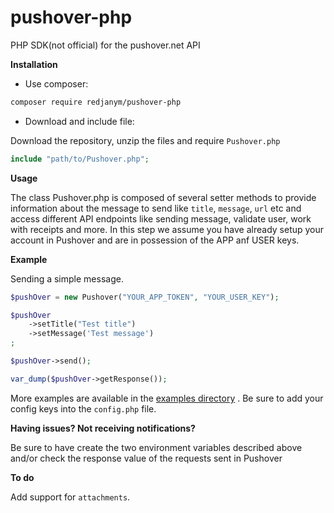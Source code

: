 # pushover-php

PHP SDK(not official) for the pushover.net API

**Installation**

* Use composer:

```bash
composer require redjanym/pushover-php
```

* Download and include file:

Download the repository, unzip the files and require ```Pushover.php```

```php
include "path/to/Pushover.php";
```

**Usage**

The class Pushover.php is composed of several setter methods to provide information about the message to send like ```title```, ```message```, ```url``` etc and access different API endpoints like sending message, validate user, work with receipts and more.
In this step we assume you have already setup your account in Pushover and are in possession of the APP anf USER keys.

**Example**

Sending a simple message.

```php
$pushOver = new Pushover("YOUR_APP_TOKEN", "YOUR_USER_KEY");

$pushOver
    ->setTitle("Test title")
    ->setMessage('Test message')
;

$pushOver->send();

var_dump($pushOver->getResponse());
```

More examples are available in the [examples directory](examples/)
. Be sure to add your config keys into the ```config.php``` file.

**Having issues? Not receiving notifications?**

Be sure to have create the two environment variables described above and/or check the response value of the requests sent in Pushover

**To do**

Add support for ```attachments```.
